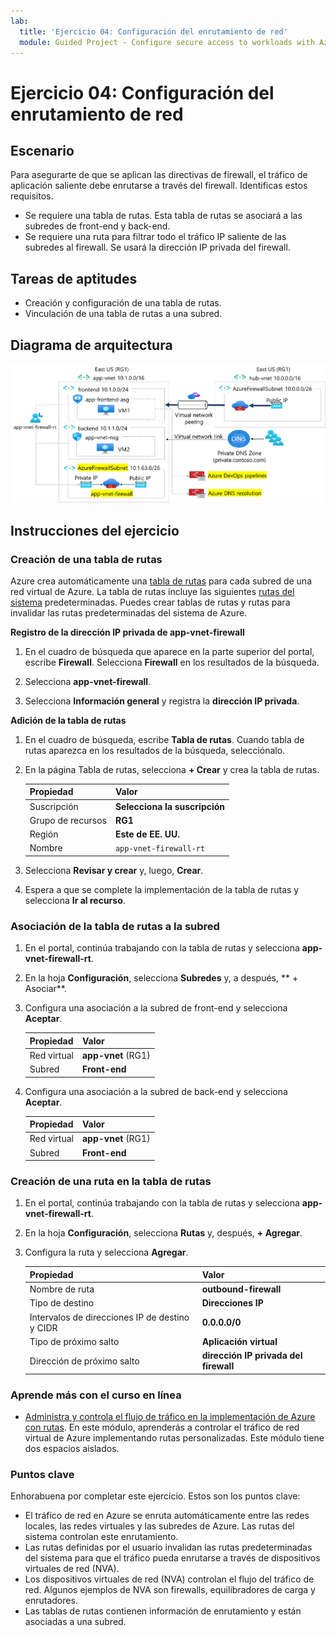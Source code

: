 ```yaml
---
lab:
  title: 'Ejercicio 04: Configuración del enrutamiento de red'
  module: Guided Project - Configure secure access to workloads with Azure virtual networking services
---
```


# Ejercicio 04: Configuración del enrutamiento de red

## Escenario

Para asegurarte de que se aplican las directivas de firewall, el tráfico de aplicación saliente debe enrutarse a través del firewall. Identificas estos requisitos. 
+ Se requiere una tabla de rutas. Esta tabla de rutas se asociará a las subredes de front-end y back-end.  
+ Se requiere una ruta para filtrar todo el tráfico IP saliente de las subredes al firewall. Se usará la dirección IP privada del firewall. 

## Tareas de aptitudes

+ Creación y configuración de una tabla de rutas.
+ Vinculación de una tabla de rutas a una subred.
  
## Diagrama de arquitectura

![Diagrama en el que se muestra una red virtual con un firewall y una tabla de rutas.](../Media/task-3.png)


## Instrucciones del ejercicio

### Creación de una tabla de rutas

Azure crea automáticamente una [tabla de rutas](https://learn.microsoft.com/azure/virtual-network/virtual-networks-udr-overview) para cada subred de una red virtual de Azure. La tabla de rutas incluye las siguientes [rutas del sistema](https://learn.microsoft.com/azure/virtual-network/virtual-networks-udr-overview#system-routes) predeterminadas. Puedes crear tablas de rutas y rutas para invalidar las rutas predeterminadas del sistema de Azure.

**Registro de la dirección IP privada de app-vnet-firewall**

1. En el cuadro de búsqueda que aparece en la parte superior del portal, escribe **Firewall**. Selecciona **Firewall** en los resultados de la búsqueda.

1. Selecciona **app-vnet-firewall**.

1. Selecciona **Información general** y registra la **dirección IP privada**.

**Adición de la tabla de rutas**

1. En el cuadro de búsqueda, escribe **Tabla de rutas**. Cuando tabla de rutas aparezca en los resultados de la búsqueda, selecciónalo.

1. En la página Tabla de rutas, selecciona **+ Crear** y crea la tabla de rutas. 

    | Propiedad       | Valor                        |
    | :------------- | :--------------------------- |
    | Suscripción   | **Selecciona la suscripción** |
    | Grupo de recursos | **RG1**                      |
    | Región         | **Este de EE. UU.**                  |
    | Nombre           | `app-vnet-firewall-rt`     |

1. Selecciona **Revisar y crear** y, luego, **Crear**.

1. Espera a que se complete la implementación de la tabla de rutas y selecciona **Ir al recurso**.  

### Asociación de la tabla de rutas a la subred

1. En el portal, continúa trabajando con la tabla de rutas y selecciona **app-vnet-firewall-rt**.

1. En la hoja **Configuración**, selecciona **Subredes** y, a después, ** + Asociar**.

1. Configura una asociación a la subred de front-end y selecciona **Aceptar**.  

    | Propiedad        | Valor              |
    | :-------------- | :----------------- |
    | Red virtual | **app-vnet** (RG1) |
    | Subred          | **Front-end**       |

1. Configura una asociación a la subred de back-end y selecciona **Aceptar**.  

    | Propiedad        | Valor              |
    | :-------------- | :----------------- |
    | Red virtual | **app-vnet** (RG1) |
    | Subred          | **Front-end**       |

### Creación de una ruta en la tabla de rutas

1. En el portal, continúa trabajando con la tabla de rutas y selecciona **app-vnet-firewall-rt**.

1. En la hoja **Configuración**, selecciona **Rutas** y, después, **+ Agregar**.

1. Configura la ruta y selecciona **Agregar**. 

    | Propiedad                            | Valor                                                   |
    | :---------------------------------- | :------------------------------------------------------ |
    | Nombre de ruta                          | **outbound-firewall**                                   |
    | Tipo de destino                    | **Direcciones IP**                                        |
    | Intervalos de direcciones IP de destino y CIDR | **0.0.0.0/0**                                           |
    | Tipo de próximo salto                       | **Aplicación virtual**                                   |
    | Dirección de próximo salto                    | **dirección IP privada del firewall** |


### Aprende más con el curso en línea

+ [Administra y controla el flujo de tráfico en la implementación de Azure con rutas](https://learn.microsoft.com/training/modules/control-network-traffic-flow-with-routes/). En este módulo, aprenderás a controlar el tráfico de red virtual de Azure implementando rutas personalizadas. Este módulo tiene dos espacios aislados. 

### Puntos clave

Enhorabuena por completar este ejercicio. Estos son los puntos clave:

+ El tráfico de red en Azure se enruta automáticamente entre las redes locales, las redes virtuales y las subredes de Azure. Las rutas del sistema controlan este enrutamiento.
+ Las rutas definidas por el usuario invalidan las rutas predeterminadas del sistema para que el tráfico pueda enrutarse a través de dispositivos virtuales de red (NVA). 
+ Los dispositivos virtuales de red (NVA) controlan el flujo del tráfico de red. Algunos ejemplos de NVA son firewalls, equilibradores de carga y enrutadores.
+ Las tablas de rutas contienen información de enrutamiento y están asociadas a una subred. 
